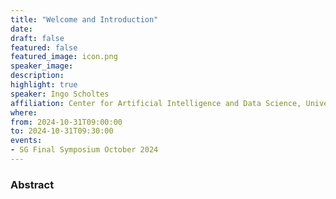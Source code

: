 ```yaml
---
title: "Welcome and Introduction"
date:
draft: false
featured: false
featured_image: icon.png
speaker_image:
description:
highlight: true
speaker: Ingo Scholtes
affiliation: Center for Artificial Intelligence and Data Science, Universität of Würzburg
where:
from: 2024-10-31T09:00:00
to: 2024-10-31T09:30:00
events:
- SG Final Symposium October 2024 
---
```



### Abstract
